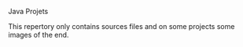 Java Projets

This repertory only contains sources files and on some projects some images of the end.
